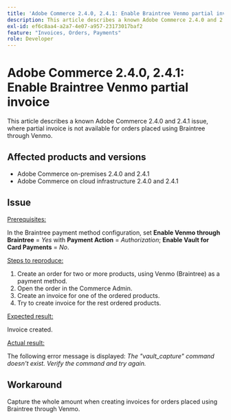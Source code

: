 ```yaml
---
title: 'Adobe Commerce 2.4.0, 2.4.1: Enable Braintree Venmo partial invoice'
description: This article describes a known Adobe Commerce 2.4.0 and 2.4.1 issue, where partial invoice is not available for orders placed using Braintree through Venmo.
exl-id: ef6c8aa4-a2a7-4e07-a957-23173017baf2
feature: "Invoices, Orders, Payments"
role: Developer
---
```

# Adobe Commerce 2.4.0, 2.4.1: Enable Braintree Venmo partial invoice

This article describes a known Adobe Commerce 2.4.0 and 2.4.1 issue, where partial invoice is not available for orders placed using Braintree through Venmo.

## Affected products and versions

* Adobe Commerce on-premises 2.4.0 and 2.4.1
* Adobe Commerce on cloud infrastructure 2.4.0 and 2.4.1

## Issue

<u>Prerequisites:</u>

In the Braintree payment method configuration, set **Enable Venmo through Braintree** = *Yes* with **Payment Action** = *Authorization*; **Enable Vault for Card Payments** = *No*.

<u>Steps to reproduce:</u>

1. Create an order for two or more products, using Venmo (Braintree) as a payment method.
1. Open the order in the Commerce Admin.
1. Create an invoice for one of the ordered products.
1. Try to create invoice for the rest ordered products.

<u>Expected result:</u>

Invoice created.

<u>Actual result:</u>

The following error message is displayed: *The "vault\_capture" command doesn't exist. Verify the command and try again.*

## Workaround

Capture the whole amount when creating invoices for orders placed using Braintree through Venmo.
